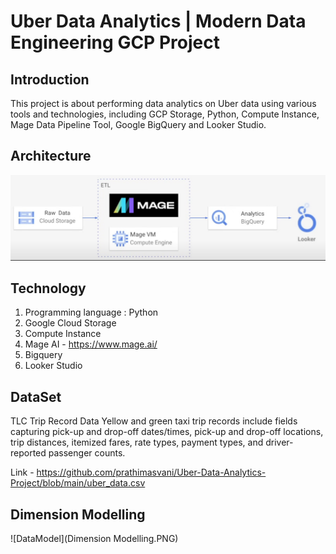 # Uber Data Analytics | Modern Data Engineering GCP Project

## Introduction
This project is about performing data analytics on Uber data using various tools and technologies, including GCP Storage, Python, Compute Instance, Mage Data Pipeline Tool, Google BigQuery and Looker Studio.

## Architecture
![Architecture](Pipeline_Architecture.PNG)

## Technology

1. Programming language : Python
2. Google Cloud Storage
3. Compute Instance
4. Mage AI - https://www.mage.ai/ 
5. Bigquery
6. Looker Studio

## DataSet

TLC Trip Record Data Yellow and green taxi trip records include fields capturing pick-up and drop-off dates/times, pick-up and drop-off locations, trip distances, itemized fares, rate types, payment types, and driver-reported passenger counts.

Link - https://github.com/prathimasvani/Uber-Data-Analytics-Project/blob/main/uber_data.csv

## Dimension Modelling

![DataModel](Dimension Modelling.PNG)


